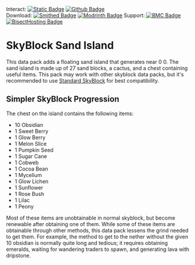 Interact:	[![Static Badge](https://img.shields.io/badge/_-Discord-black?logo=discord&logoColor=%235865F2&labelColor=black&color=%235865F2)](https://discord.gg/mzWSZuGatd)
[![Github Badge](https://img.shields.io/badge/_-GitHub-black?logo=github&logoColor=white&labelColor=%23181717&color=white&)](https://github.com/BPR02/SkyBlock_Collection)  
Download: [![Smithed Badge](https://img.shields.io/badge/_-Smithed-black?logo=hackthebox&logoColor=%231b48c4&labelColor=black&color=%231b48c4)](https://smithed.net/packs/skyblock-sand-island)
[![Modrinth Badge](https://img.shields.io/badge/_-Modrinth-black?logo=modrinth&logoColor=%2300AF5C&labelColor=black&color=%2300AF5C)](https://modrinth.com/datapack/skyblock-sand-island)
Support: [![BMC Badge](https://img.shields.io/badge/_%20-Buy%20Me%20a%20Coffee-black?logo=buymeacoffee&logoColor=%23FFDD00&labelColor=black&color=%23FFDD00)](https://bmc.link/bpr02)
[![BisectHosting Badge](https://img.shields.io/badge/Rent%20a%20Server-black?logo=bisecthosting&logoColor=%2306ddff&labelColor=%23030525&color=%2337e3f3)](https://www.bisecthosting.com/skyvoid)

# SkyBlock Sand Island
This data pack adds a floating sand island that generates near 0 0. The sand island is made up of 27 sand blocks, a cactus, and a chest containing useful items. This pack may work with other skyblock data packs, but it's recommended to use [Standard SkyBlock](https://smithed.net/packs/standard-skyblock) for best compatibility.

## Simpler SkyBlock Progression
The chest on the island contains the following items:
- 10 Obsidian
- 1 Sweet Berry
- 1 Glow Berry
- 1 Melon Slice
- 1 Pumpkin Seed
- 1 Sugar Cane
- 1 Cobweb
- 1 Cocoa Bean
- 1 Mycelium
- 1 Glow Lichen
- 1 Sunflower
- 1 Rose Bush
- 1 Lilac
- 1 Peony

Most of these items are unobtainable in normal skyblock, but become renewable after obtaining one of them. While some of these items are obtainable through other methods, this data pack lessens the grind needed to get them. For example, the method to get to the nether without the given 10 obsidian is normally quite long and tedious; it requires obtaining emeralds, waiting for wandering traders to spawn, and generating lava with dripstone.
